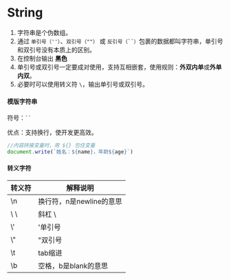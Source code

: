 # String

1. 字符串是个伪数组。
2. 通过 `单引号（''）`、`双引号（""）` 或 `反引号（``）`包裹的数据都叫字符串，单引号和双引号没有本质上的区别。
3. 在控制台输出 **<font color="black">黑色</font>**
4. 单引号或双引号一定要成对使用，支持互相嵌套，使用规则：**外双内单**或**外单内双**。
5. 必要时可以使用转义符 `\`，输出单引号或双引号。

#### 模版字符串

符号：` `` `

优点：支持换行，使开发更高效。

```js
//内容拼接变量时，用 ${} 包住变量
document.write(`姓名：${name}，年龄${age}`)
```

#### 转义字符

| 转义符 | 解释说明                 |
| ------ | ------------------------ |
| \n     | 换行符，n是newline的意思 |
| \ \    | 斜杠 \                   |
| \\'    | '单引号                  |
| \\"    | "双引号                  |
| \t     | tab缩进                  |
| \b     | 空格，b是blank的意思     |













